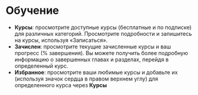 # **Обучение**

- **Курсы**: просмотрите доступные курсы (бесплатные и по подписке) для различных категорий. Просмотрите подробности и запишитесь на курсы, используя «Записаться».
- **Зачислен**: просмотрите текущие зачисленные курсы и ваш прогресс (% завершения). Вы можете получить более подробную информацию о завершенных главах и разделах, перейдя в определенный курс.
- **Избранное**: просмотрите ваши любимые курсы и добавьте их (используя значок сердца в правом верхнем углу) для определенного курса через **Курсы**
